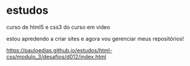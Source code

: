 # estudos
 curso de html5 e css3 do curso em video

estou apredendo a criar sites e agora vou gerenciar meus repositórios!

https://pauloedias.github.io/estudos/html-css/modulo_3/desafios/d012/index.html
